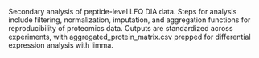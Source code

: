 Secondary analysis of peptide-level LFQ DIA data.
Steps for analysis include filtering, normalization, imputation, and aggregation functions for reproducibility of proteomics data.
Outputs are standardized across experiments, with aggregated_protein_matrix.csv prepped for differential expression analysis with limma.
